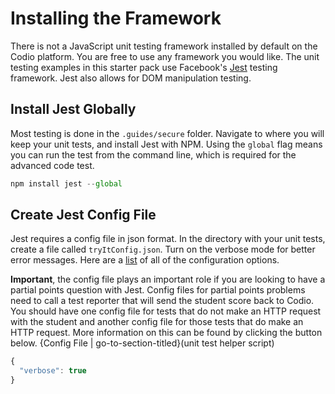 # Installing the Framework

There is not a JavaScript unit testing framework installed by default on the Codio platform. You are free to use any framework you would like. The unit testing examples in this starter pack use Facebook's [Jest](https://jestjs.io/en/) testing framework. Jest also allows for DOM manipulation testing.

## Install Jest Globally

Most testing is done in the `.guides/secure` folder. Navigate to where you will keep your unit tests, and install Jest with NPM. Using the `global` flag means you can run the test from the command line, which is required for the advanced code test.

```javascript
npm install jest --global
```

## Create Jest Config File

Jest requires a config file in json format. In the directory with your unit tests, create a file called `tryItConfig.json`. Turn on the verbose mode for better error messages. Here are a [list](https://jestjs.io/docs/en/configuration) of all of the configuration options.

**Important**, the config file plays an important role if you are looking to have a partial points question with Jest. Config files for partial points problems need to call a test reporter that will send the student score back to Codio. You should have one config file for tests that do not make an HTTP request with the student and another config file for those tests that do make an HTTP request. More information on this can be found by clicking the button below. {Config File | go-to-section-titled}(unit test helper script)

```javascript
{
  "verbose": true
}
```
